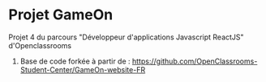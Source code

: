 # Projet GameOn

Projet 4 du parcours "Développeur d'applications Javascript ReactJS" d'Openclassrooms
1. Base de code forkée à partir de :
https://github.com/OpenClassrooms-Student-Center/GameOn-website-FR


